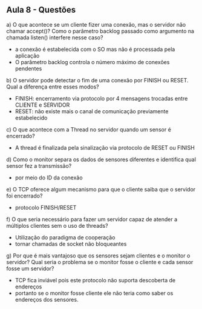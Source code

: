 ## Aula 8 - Questões

a) O que acontece se um cliente fizer uma conexão, mas o servidor não chamar accept()? Como o parâmetro backlog passado como argumento na chamada listen() interfere nesse caso?
 
* a conexão é estabelecida com o SO mas não é processada pela aplicação
* O parâmetro backlog controla o número máximo de conexões pendentes

b) O servidor pode detectar o fim de uma conexão por FINISH ou RESET. Qual a diferença entre esses modos?

* FINISH: encerramento via protocolo por 4 mensagens trocadas entre CLIENTE e SERVIDOR
* RESET: não existe mais o canal de comunicação previamente estabelecido

c) O que acontece com a Thread no servidor quando um sensor é encerrado?

* A thread é finalizada pela sinalização via protocolo de RESET ou FINISH

d) Como o monitor separa os dados de sensores diferentes e identifica qual sensor fez a transmissão?

* por meio do ID da conexão 

e) O TCP oferece algum mecanismo para que o cliente saiba que o servidor foi encerrado?

* protocolo FINISH/RESET

f) O que seria necessário para fazer um servidor capaz de atender a múltiplos clientes sem o uso de threads?

* Utilização do paradigma de cooperação
* tornar chamadas de socket não bloqueantes

g) Por que é mais vantajoso que os sensores sejam clientes e o monitor o servidor? Qual seria o problema se o monitor fosse o cliente e cada sensor fosse um servidor?

* TCP fica inviável pois este protocolo não suporta descoberta de endereços
* portanto se o monitor fosse cliente ele não teria como saber os endereços dos sensores.
